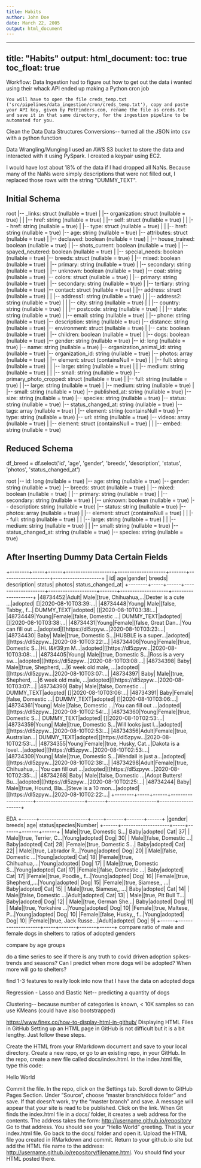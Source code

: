 ```yaml
---
title: Habits
author: John Doe
date: March 22, 2005
output: html_document
---
```


---
title: "Habits"
output:
  html_document:
    toc: true
    toc_float: true
---




Workflow:
Data Ingestion
had to figure out how to get out the data i wanted using their whack API
    ended up making a Python  cron job
    
    You will have to open the file creds_temp.txt ('src/pipelines/data_ingestion/cron/creds_temp.txt'), copy and paste your API key, given by PetFinders.com, rename the file as creds.txt and save it in that same directory, for the ingestion pipeline to be automated for you.  

Clean the Data
    Data Structures Conversions-- turned all the JSON into csv with a python function

Data Wrangling/Munging
I used an AWS S3 bucket to store the data and interacted with it using PySpark.
I created a keypair using EC2.



I would have lost about 18% of the data if I had dropped all NaNs.  Because many of the NaNs were simply descriptions that were not filled out, I replaced those rows with the string "DUMMY_TEXT".  



## Initial Schema

root
 |-- _links: struct (nullable = true)
 |    |-- organization: struct (nullable = true)
 |    |    |-- href: string (nullable = true)
 |    |-- self: struct (nullable = true)
 |    |    |-- href: string (nullable = true)
 |    |-- type: struct (nullable = true)
 |    |    |-- href: string (nullable = true)
 |-- age: string (nullable = true)
 |-- attributes: struct (nullable = true)
 |    |-- declawed: boolean (nullable = true)
 |    |-- house_trained: boolean (nullable = true)
 |    |-- shots_current: boolean (nullable = true)
 |    |-- spayed_neutered: boolean (nullable = true)
 |    |-- special_needs: boolean (nullable = true)
 |-- breeds: struct (nullable = true)
 |    |-- mixed: boolean (nullable = true)
 |    |-- primary: string (nullable = true)
 |    |-- secondary: string (nullable = true)
 |    |-- unknown: boolean (nullable = true)
 |-- coat: string (nullable = true)
 |-- colors: struct (nullable = true)
 |    |-- primary: string (nullable = true)
 |    |-- secondary: string (nullable = true)
 |    |-- tertiary: string (nullable = true)
 |-- contact: struct (nullable = true)
 |    |-- address: struct (nullable = true)
 |    |    |-- address1: string (nullable = true)
 |    |    |-- address2: string (nullable = true)
 |    |    |-- city: string (nullable = true)
 |    |    |-- country: string (nullable = true)
 |    |    |-- postcode: string (nullable = true)
 |    |    |-- state: string (nullable = true)
 |    |-- email: string (nullable = true)
 |    |-- phone: string (nullable = true)
 |-- description: string (nullable = true)
 |-- distance: string (nullable = true)
 |-- environment: struct (nullable = true)
 |    |-- cats: boolean (nullable = true)
 |    |-- children: boolean (nullable = true)
 |    |-- dogs: boolean (nullable = true)
 |-- gender: string (nullable = true)
 |-- id: long (nullable = true)
 |-- name: string (nullable = true)
 |-- organization_animal_id: string (nullable = true)
 |-- organization_id: string (nullable = true)
 |-- photos: array (nullable = true)
 |    |-- element: struct (containsNull = true)
 |    |    |-- full: string (nullable = true)
 |    |    |-- large: string (nullable = true)
 |    |    |-- medium: string (nullable = true)
 |    |    |-- small: string (nullable = true)
 |-- primary_photo_cropped: struct (nullable = true)
 |    |-- full: string (nullable = true)
 |    |-- large: string (nullable = true)
 |    |-- medium: string (nullable = true)
 |    |-- small: string (nullable = true)
 |-- published_at: string (nullable = true)
 |-- size: string (nullable = true)
 |-- species: string (nullable = true)
 |-- status: string (nullable = true)
 |-- status_changed_at: string (nullable = true)
 |-- tags: array (nullable = true)
 |    |-- element: string (containsNull = true)
 |-- type: string (nullable = true)
 |-- url: string (nullable = true)
 |-- videos: array (nullable = true)
 |    |-- element: struct (containsNull = true)
 |    |    |-- embed: string (nullable = true)



## Reduced Schema
df_breed = df.select('id', 'age', 'gender', 'breeds', 'description', 'status', 'photos', 'status_changed_at')

root
 |-- id: long (nullable = true)
 |-- age: string (nullable = true)
 |-- gender: string (nullable = true)
 |-- breeds: struct (nullable = true)
 |    |-- mixed: boolean (nullable = true)
 |    |-- primary: string (nullable = true)
 |    |-- secondary: string (nullable = true)
 |    |-- unknown: boolean (nullable = true)
 |-- description: string (nullable = true)
 |-- status: string (nullable = true)
 |-- photos: array (nullable = true)
 |    |-- element: struct (containsNull = true)
 |    |    |-- full: string (nullable = true)
 |    |    |-- large: string (nullable = true)
 |    |    |-- medium: string (nullable = true)
 |    |    |-- small: string (nullable = true)
 |-- status_changed_at: string (nullable = true)
 |-- species: string (nullable = true)
 
 
 

## After Inserting Dummy Data Certain Fields

+--------+-----+------+--------------------+--------------------+-------+--------------------+--------------------+
|      id|  age|gender|              breeds|         description| status|              photos|   status_changed_at|
+--------+-----+------+--------------------+--------------------+-------+--------------------+--------------------+
|48734452|Adult|  Male|[true, Chihuahua,...|Dexter is a cute ...|adopted|                  []|2020-08-10T03:39:...|
|48734448|Young|  Male|[false, Tabby,, f...|          DUMMY_TEXT|adopted|                  []|2020-08-10T03:38:...|
|48734449|Young|Female|[false, Domestic ...|          DUMMY_TEXT|adopted|                  []|2020-08-10T03:38:...|
|48734431|Young|Female|[false, Great Dan...|You can fill out ...|adopted|[[https://dl5zpyw...|2020-08-10T03:23:...|
|48734430| Baby|  Male|[true, Domestic S...|HUBBLE is a super...|adopted|[[https://dl5zpyw...|2020-08-10T03:22:...|
|48734406|Young|Female|[true, Domestic S...|Hi. I&amp;#39;m M...|adopted|[[https://dl5zpyw...|2020-08-10T03:08:...|
|48734405|Young|  Male|[true, Domestic S...|Ross is a very sw...|adopted|[[https://dl5zpyw...|2020-08-10T03:08:...|
|48734398| Baby|  Male|[true, Shepherd, ...|6 week old male, ...|adopted|[[https://dl5zpyw...|2020-08-10T03:07:...|
|48734397| Baby|  Male|[true, Shepherd, ...|6 week old male, ...|adopted|[[https://dl5zpyw...|2020-08-10T03:07:...|
|48734390| Baby|  Male|[false, Domestic ...|          DUMMY_TEXT|adopted|                  []|2020-08-10T03:06:...|
|48734391| Baby|Female|[false, Domestic ...|          DUMMY_TEXT|adopted|                  []|2020-08-10T03:06:...|
|48734361|Young|  Male|[false, Domestic ...|You can fill out ...|adopted|[[https://dl5zpyw...|2020-08-10T02:54:...|
|48734360|Young|Female|[true, Domestic S...|          DUMMY_TEXT|adopted|                  []|2020-08-10T02:53:...|
|48734359|Young|  Male|[true, Domestic S...|Will looks just l...|adopted|[[https://dl5zpyw...|2020-08-10T02:53:...|
|48734356|Adult|Female|[true, Australian...|          DUMMY_TEXT|adopted|[[https://dl5zpyw...|2020-08-10T02:53:...|
|48734355|Young|Female|[true, Husky, Cat...|Dakota is a lovel...|adopted|[[https://dl5zpyw...|2020-08-10T02:53:...|
|48734309|Young|  Male|[true, Domestic S...|Wendall is just a...|adopted|[[https://dl5zpyw...|2020-08-10T02:38:...|
|48734298|Adult|Female|[true, Chihuahua,...|You can fill out ...|adopted|[[https://dl5zpyw...|2020-08-10T02:35:...|
|48734268| Baby|  Male|[false, Domestic ...|Adopt Butters!
Bu...|adopted|[[https://dl5zpyw...|2020-08-10T02:25:...|
|48734244| Baby|  Male|[true, Hound, Bla...|Steve is a 10 mon...|adopted|[[https://dl5zpyw...|2020-08-10T02:22:...|
+--------+-----+------+--------------------+--------------------+-------+--------------------+--------------------+




EDA
+------+--------------------+-----+-------+-------+------+
|gender|              breeds|  age| status|species|Number|
+------+--------------------+-----+-------+-------+------+
|  Male|[true, Domestic S...| Baby|adopted|    Cat|    37|
|  Male|[true, Terrier, C...|Young|adopted|    Dog|    30|
|  Male|[false, Domestic ...| Baby|adopted|    Cat|    28|
|Female|[true, Domestic S...| Baby|adopted|    Cat|    22|
|  Male|[true, Labrador R...|Young|adopted|    Dog|    20|
|  Male|[false, Domestic ...|Young|adopted|    Cat|    18|
|Female|[true, Chihuahua,...|Young|adopted|    Dog|    17|
|  Male|[true, Domestic S...|Young|adopted|    Cat|    17|
|Female|[false, Domestic ...| Baby|adopted|    Cat|    17|
|Female|[true, Poodle,, f...|Young|adopted|    Dog|    16|
|Female|[true, Shepherd,,...|Young|adopted|    Dog|    15|
|Female|[true, Siamese,, ...| Baby|adopted|    Cat|    15|
|  Male|[true, Siamese,, ...| Baby|adopted|    Cat|    14|
|  Male|[false, Domestic ...|Adult|adopted|    Cat|    13|
|  Male|[true, Pit Bull T...| Baby|adopted|    Dog|    12|
|  Male|[true, German She...| Baby|adopted|    Dog|    11|
|  Male|[true, Yorkshire ...|Young|adopted|    Dog|    10|
|Female|[true, Maltese, P...|Young|adopted|    Dog|    10|
|Female|[false, Husky,, f...|Young|adopted|    Dog|    10|
|Female|[true, Jack Russe...|Adult|adopted|    Dog|     9|
+------+--------------------+-----+-------+-------+------+
compare ratio of male and female dogs in shelters to ratios of adopted genders

compare by age groups


do a time series to see if there is any truth to covid driven adoption spikes- trends and seasons?
Can I predict when more dogs will be adopted?
When more will go to shelters?





find 1-3 features to really look into now that I have the data on adopted dogs

Regression - Lasso and Elastic Net-- predicting a quantity of dogs

Clustering-- because number of categories is known, < 10K samples so can use KMeans (could have also bootstrapped)




https://www.finex.co/how-to-display-html-in-github/
Displaying HTML Files in GitHub
Setting up an HTML page in GitHub is not difficult but it is a bit lengthy. Just follow these steps.

Create the HTML from your RMarkdown document and save to your local directory.
Create a new repo, or go to an existing repo, in your GitHub.
In the repo, create a new file called docs/index.html.
In the index.html file, type this code: <html><body><p>Hello World</p></body></html>
Commit the file.
In the repo, click on the Settings tab.
Scroll down to GitHub Pages Section.
Under “Source”, choose “master branch/docs folder” and save. If that doesn’t work, try the “master branch” and save.
A message will appear that your site is read to be published. Click on the link.
When Git finds the index.html file in a docs/ folder, it creates a web address for the contents. The address takes the form: http://username.github.io/repository
Go to that address. You should see your “Hello World” greeting. That is your index.html file.
Go back to the docs/ folder and open it.
Upload the HTML file you created in RMarkdown and commit.
Return to your github.io site but add the HTML file name to the address: http://username.github.io/repository/filename.html.
You should find your HTML posted there.